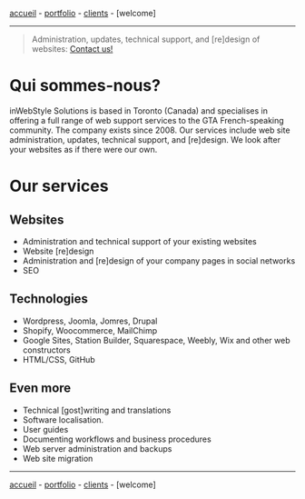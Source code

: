 [accueil](index.md) - [portfolio](portfolio.md) - [clients](clients.md) - [welcome]
- - -
> Administration, updates, technical support, and [re]design of websites: <A HREF="mailto:inwebstyle@gmail.com">Contact us!</A>

# Qui sommes-nous?

inWebStyle Solutions is based in Toronto (Canada) and specialises in offering a full range of web support services to the GTA French-speaking community. The company exists since 2008. Our services include web site administration, updates, technical support, and [re]design. We look after your websites as if there were our own.   

# Our services

## Websites

- Administration and technical support of your existing websites
- Website [re]design
- Administration and [re]design of your company pages in social networks
- SEO

## Technologies

- Wordpress, Joomla, Jomres, Drupal
- Shopify, Woocommerce, MailChimp
- Google Sites, Station Builder, Squarespace, Weebly, Wix and other web constructors
- HTML/CSS, GitHub

## Even more
- Technical [gost]writing and translations
- Software localisation.
- User guides
- Documenting workflows and business procedures  
- Web server administration and backups
- Web site migration

- - -
[accueil](index.md) - [portfolio](portfolio.md) - [clients](clients.md) - [welcome]
